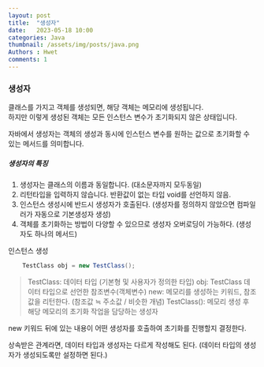 ```yaml
---
layout: post
title:  "생성자"
date:   2023-05-18 10:00
categories: Java
thumbnail: /assets/img/posts/java.png
Authors : Hwet
comments: 1
---
```


<h3>생성자</h3>
<p>클래스를 가지고 객체를 생성되면, 해당 객체는 메모리에 생성됩니다.<br>
하지만 이렇게 생성된 객체는 모든 인스턴스 변수가 초기화되지 않은 상태입니다.</p>
<p>자바에서 생성자는 객체의 생성과 동시에 인스턴스 변수를 원하는 값으로 초기화할 수 있는 메서드를 의미합니다.</p>

##### 생성자의 특징
1. 생성자는 클래스의 이름과 동일합니다. (대소문자까지 모두동일)
2. 리턴타입을 입력하지 않습니다. 반환값이 없는 타입 void를 선언하지 않음.
3. 인스턴스 생성시에 반드시 생성자가 호출된다. (생성자를 정의하지 않았으면 컴파일러가 자동으로 기본생성자 생성)
4. 객체를 초기화하는 방법이 다양할 수 있으므로 생성자 오버로딩이 가능하다. (생성자도 하나의 메서드)

<p>인스턴스 생성</p>

```java
    TestClass obj = new TestClass();
```

> TestClass: 데이터 타입 (기본형 및 사용자가 정의한 타입)
> obj: TestClass 데이터 타입으로 선언한 참조변수(객체변수)
> new: 메모리를 생성하는 키워드, 참조값을 리턴한다. (참조값 ≒ 주소값 / 비슷한 개념)
> TestClass(): 메모리 생성 후 해당 메모리의 초기화 작업을 담당하는 생성자 

<p>new 키워드 뒤에 있는 내용이 어떤 생성자를 호출하여 초기화를 진행할지 결정한다. </p>
<p>상속받은 관계라면, 데이터 타입과 생성자는 다르게 작성해도 된다. (데이터 타입의 생성자가 생성되도록만 설정하면 된다.)</p>
